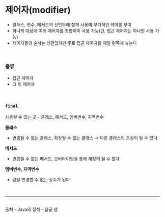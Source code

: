 # 제어자(modifier)

- 클래스, 변수, 메서드의 선언부에 함께 사용해 부가적인 의미를 부여
- 하나의 대상에 여러 제어자를 조합하여 사용 가능(단, 접근 제어자는 하나만 사용 가능)
- 제어자들의 순서는 상관없지만 주로 접근 제어자를 제일 왼쪽에 놓는다

<br/>

### 종류
- 접근 제어자
- 그 외 제어자

<br/>

### `final`
사용될 수 있는 곳 - 클래스, 메서드, 멤버변수, 지역변수

**클래스**
- 변경될 수 없는 클래스, 확장될 수 없는 클래스 → 다른 클래스의 조상이 될 수 없다

**메서드**
- 변경될 수 없는 메서드, 오버라이딩을 통해 재정의 될 수 없다

**멤버변수, 지역변수**
- 값을 변경할 수 없는 상수가 된다


<br/>

---

<br/>
출처
- Java의 정석 - 남궁 성
